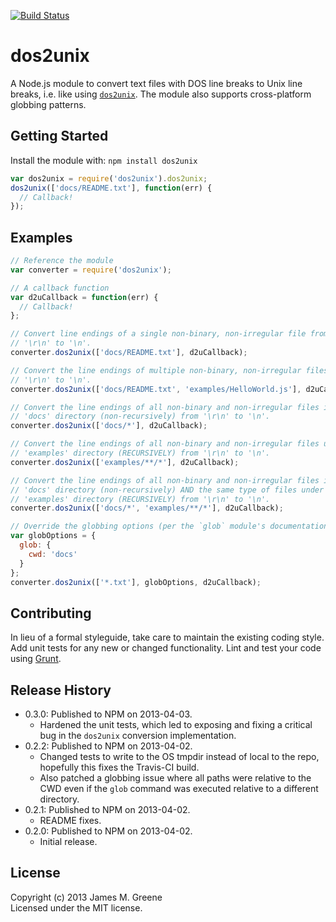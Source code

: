 [![Build Status](https://travis-ci.org/JamesMGreene/node-dos2unix.png)](https://travis-ci.org/JamesMGreene/node-dos2unix)

# dos2unix

A Node.js module to convert text files with DOS line breaks to Unix line breaks, i.e. like using [`dos2unix`][dos2unix].
The module also supports cross-platform globbing patterns.

## Getting Started
Install the module with: `npm install dos2unix`

```js
var dos2unix = require('dos2unix').dos2unix;
dos2unix(['docs/README.txt'], function(err) {
  // Callback!
});
```

## Examples
```js
// Reference the module
var converter = require('dos2unix');

// A callback function
var d2uCallback = function(err) {
  // Callback!
};

// Convert line endings of a single non-binary, non-irregular file from
// '\r\n' to '\n'.
converter.dos2unix(['docs/README.txt'], d2uCallback);

// Convert the line endings of multiple non-binary, non-irregular files from
// '\r\n' to '\n'.
converter.dos2unix(['docs/README.txt', 'examples/HelloWorld.js'], d2uCallback);

// Convert the line endings of all non-binary and non-irregular files in the
// 'docs' directory (non-recursively) from '\r\n' to '\n'.
converter.dos2unix(['docs/*'], d2uCallback);

// Convert the line endings of all non-binary and non-irregular files under the
// 'examples' directory (RECURSIVELY) from '\r\n' to '\n'.
converter.dos2unix(['examples/**/*'], d2uCallback);

// Convert the line endings of all non-binary and non-irregular files in the
// 'docs' directory (non-recursively) AND the same type of files under the
// 'examples' directory (RECURSIVELY) from '\r\n' to '\n'.
converter.dos2unix(['docs/*', 'examples/**/*'], d2uCallback);

// Override the globbing options (per the `glob` module's documentation)
var globOptions = {
  glob: {
    cwd: 'docs'
  }
};
converter.dos2unix(['*.txt'], globOptions, d2uCallback);
```

## Contributing
In lieu of a formal styleguide, take care to maintain the existing coding style. Add unit tests
for any new or changed functionality. Lint and test your code using [Grunt](http://gruntjs.com/).

## Release History
 - 0.3.0: Published to NPM on 2013-04-03.
    - Hardened the unit tests, which led to exposing and fixing a critical bug in the `dos2unix`
      conversion implementation.
 - 0.2.2: Published to NPM on 2013-04-02.
    - Changed tests to write to the OS tmpdir instead of local to the repo, hopefully this fixes
      the Travis-CI build.
    - Also patched a globbing issue where all paths were relative to the CWD even if the `glob`
      command was executed relative to a different directory.
 - 0.2.1: Published to NPM on 2013-04-02.
    - README fixes.
 - 0.2.0: Published to NPM on 2013-04-02.
    - Initial release.

## License
Copyright (c) 2013 James M. Greene  
Licensed under the MIT license.



[dos2unix]: http://sourceforge.net/projects/dos2unix/?source=dlp "dos2unix site"